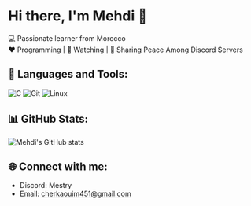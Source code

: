 # Hi there, I'm Mehdi 👋

💻 Passionate learner from Morocco  
❤️ Programming | 🖤 Watching | 💙 Sharing Peace Among Discord Servers  

## 🚀 Languages and Tools:
![C](https://img.shields.io/badge/C-00599C?style=for-the-badge&logo=c&logoColor=white)
![Git](https://img.shields.io/badge/Git-F05033?style=for-the-badge&logo=git&logoColor=white)
![Linux](https://img.shields.io/badge/Linux-FCC624?style=for-the-badge&logo=linux&logoColor=black)

## 📊 GitHub Stats:
![Mehdi's GitHub stats](https://github-readme-stats.vercel.app/api?username=YOUR_USERNAME&show_icons=true&theme=radical)

## 🌐 Connect with me:
- Discord: Mestry
- Email: cherkaouim451@gmail.com
